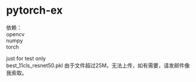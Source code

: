 # pytorch-ex  
依赖：  
opencv  
numpy  
torch  
  
just for test only  
best_11cls_resnet50.pkl 由于文件超过25M，无法上传，如有需要，请发邮件像我索取。  
